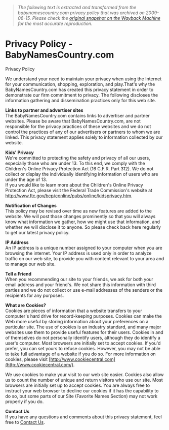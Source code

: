 > *The following text is extracted and transformed from the babynamescountry.com privacy policy that was archived on 2009-06-15. Please check the [original snapshot on the Wayback Machine](https://web.archive.org/web/20090615044751id_/http%3A//www.babynamescountry.com/privacy_policy.html) for the most accurate reproduction.*

# Privacy Policy - BabyNamesCountry.com

Privacy Policy

We understand your need to maintain your privacy when using the Internet for your communication, shopping, exploration, and play.That's why the BabyNamesCountry.com has created this privacy statement in order to demonstrate our firm commitment to privacy. The following discloses the information gathering and dissemination practices only for this web site.

**Links to partner and advertiser sites**  
The BabyNamesCountry.com contains links to advertiser and partner websites. Please be aware that BabyNamesCountry.com, are not responsible for the privacy practices of these websites and we do not control the practices of any of our advertisers or partners to whom we are linked. This privacy statement applies solely to information collected by our website.

**Kids' Privacy**  
We're committed to protecting the safety and privacy of all our users, especially those who are under 13. To this end, we comply with the Children's Online Privacy Protection Act (16 C.F.R. Part 312). We do not collect or display the individually identifying information of users who are under the age of 13.  
If you would like to learn more about the Children's Online Privacy Protection Act, please visit the Federal Trade Commission's website at <http://www.ftc.gov/bcp/conline/pubs/online/kidsprivacy.htm>.

**Notification of Changes**  
This policy may be revised over time as new features are added to the website. We will post those changes prominently so that you will always know what information we gather, how we might use that information, and whether we will disclose it to anyone. So please check back here regularly to get our latest privacy policy.

**IP Address**  
An IP address is a unique number assigned to your computer when you are browsing the internet. Your IP address is used only in order to analyze traffic on our web site, to provide you with content relevant to your area and to manage our web site.

**Tell a Friend**  
When you recommending our site to your friends, we ask for both your email address and your friend's. We not share this information with third parties and we do not collect or use e-mail addresses of the senders or the recipients for any purposes.

**What are Cookies?**  
Cookies are pieces of information that a website transfers to your computer's hard drive for record-keeping purposes. Cookies can make the Web more useful by storing information about your preferences on a particular site. The use of cookies is an industry standard, and many major websites use them to provide useful features for their users. Cookies in and of themselves do not personally identify users, although they do identify a user's computer. Most browsers are initially set to accept cookies. If you'd prefer, you can set yours to refuse cookies. However, you may not be able to take full advantage of a website if you do so. For more information on cookies, please visit [http://www.cookiecentral.com](http://www.cookiecentral.com/).

We use cookies to make your visit to our web site easier. Cookies also allow us to count the number of unique and return visitors who use our site. Most browsers are initially set up to accept cookies. You are always free to instruct your web browser to decline our cookies if it has the capability to do so, but some parts of our Site (Favorite Names Section) may not work properly if you do.

**Contact Us**  
If you have any questions and comments about this privacy statement, feel free to [Contact Us](http://www.babynamescountry.com/contact_us.html).
